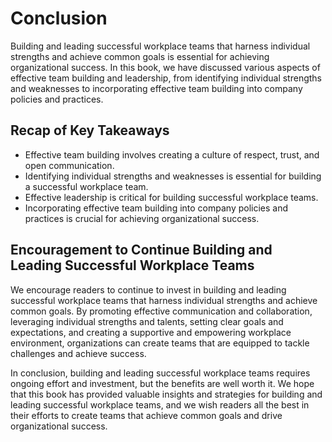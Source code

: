 # Conclusion

Building and leading successful workplace teams that harness individual strengths and achieve common goals is essential for achieving organizational success. In this book, we have discussed various aspects of effective team building and leadership, from identifying individual strengths and weaknesses to incorporating effective team building into company policies and practices.

Recap of Key Takeaways
----------------------

* Effective team building involves creating a culture of respect, trust, and open communication.
* Identifying individual strengths and weaknesses is essential for building a successful workplace team.
* Effective leadership is critical for building successful workplace teams.
* Incorporating effective team building into company policies and practices is crucial for achieving organizational success.

Encouragement to Continue Building and Leading Successful Workplace Teams
-------------------------------------------------------------------------

We encourage readers to continue to invest in building and leading successful workplace teams that harness individual strengths and achieve common goals. By promoting effective communication and collaboration, leveraging individual strengths and talents, setting clear goals and expectations, and creating a supportive and empowering workplace environment, organizations can create teams that are equipped to tackle challenges and achieve success.

In conclusion, building and leading successful workplace teams requires ongoing effort and investment, but the benefits are well worth it. We hope that this book has provided valuable insights and strategies for building and leading successful workplace teams, and we wish readers all the best in their efforts to create teams that achieve common goals and drive organizational success.
